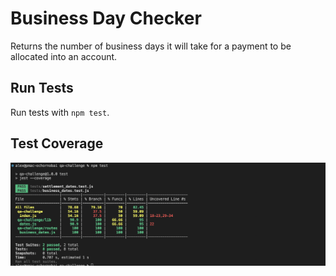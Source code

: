 # Business Day Checker
Returns the number of business days it will take for a payment to be allocated into an account.

## Run Tests

Run tests with `npm test`.

## Test Coverage

![Screenshot](coverage.png)
